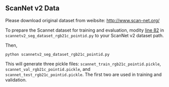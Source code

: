 ## ScanNet v2 Data

Please download original dataset from weibsite: <a href="http://www.scan-net.org/">http://www.scan-net.org/</a>

To prepare the Scannet dataset for training and evaluation, modity [line 82](https://github.com/DylanWusee/pointconv/blob/2a59507ef8798d52225885865ecc4b50face78c9/scannet/scannetv2_seg_dataset_rgb21c_pointid.py#L82) in `scannetv2_seg_dataset_rgb21c_pointid.py` to your ScanNet v2 dataset path.

Then,

```
python scannetv2_seg_dataset_rgb21c_pointid.py
```

This will generate three pickle files: `scannet_train_rgb21c_pointid.pickle`, `scannet_val_rgb21c_pointid.pickle`, and `scannet_test_rgb21c_pointid.pickle`. The first two are used in training and validation.
